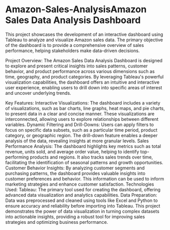 # Amazon-Sales-AnalysisAmazon Sales Data Analysis Dashboard
This project showcases the development of an interactive dashboard using Tableau to analyze and visualize Amazon sales data. The primary objective of the dashboard is to provide a comprehensive overview of sales performance, helping stakeholders make data-driven decisions.

Project Overview:
The Amazon Sales Data Analysis Dashboard is designed to explore and present critical insights into sales patterns, customer behavior, and product performance across various dimensions such as time, geography, and product categories. By leveraging Tableau's powerful visualization capabilities, the dashboard offers an intuitive and interactive user experience, enabling users to drill down into specific areas of interest and uncover underlying trends.

Key Features:
Interactive Visualizations: The dashboard includes a variety of visualizations, such as bar charts, line graphs, heat maps, and pie charts, to present data in a clear and concise manner. These visualizations are interconnected, allowing users to explore relationships between different variables.
Dynamic Filtering and Drill-Downs: Users can apply filters to focus on specific data subsets, such as a particular time period, product category, or geographic region. The drill-down feature enables a deeper analysis of the data, revealing insights at more granular levels.
Sales Performance Analysis: The dashboard highlights key metrics such as total revenue, units sold, and average order value, helping to identify top-performing products and regions. It also tracks sales trends over time, facilitating the identification of seasonal patterns and growth opportunities.
Customer Behavior Insights: By analyzing customer segments and purchasing patterns, the dashboard provides valuable insights into customer preferences and behavior. This information can be used to inform marketing strategies and enhance customer satisfaction.
Technologies Used:
Tableau: The primary tool used for creating the dashboard, offering advanced data visualization and analytics capabilities.
Data Preparation: Data was preprocessed and cleaned using tools like Excel and Python to ensure accuracy and reliability before importing into Tableau.
This project demonstrates the power of data visualization in turning complex datasets into actionable insights, providing a robust tool for improving sales strategies and optimizing business performance.
